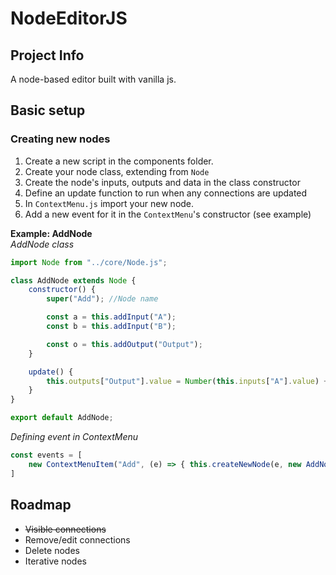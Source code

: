 # NodeEditorJS

## Project Info   
A node-based editor built with vanilla js.

## Basic setup  
### Creating new nodes
1. Create a new script in the components folder.
2. Create your node class, extending from `Node`
3. Create the node's inputs, outputs and data in the class constructor
4. Define an update function to run when any connections are updated
5. In `ContextMenu.js` import your new node.
6. Add a new event for it in the `ContextMenu`'s constructor (see example)  

**Example: AddNode**  
*AddNode class*
```js
import Node from "../core/Node.js";

class AddNode extends Node {
    constructor() {
        super("Add"); //Node name

        const a = this.addInput("A");
        const b = this.addInput("B");

        const o = this.addOutput("Output");
    }

    update() {
        this.outputs["Output"].value = Number(this.inputs["A"].value) + Number(this.inputs["B"].value);
    }
}

export default AddNode;
```

*Defining event in ContextMenu*
```js
const events = [
    new ContextMenuItem("Add", (e) => { this.createNewNode(e, new AddNode()) })
]
```  

## Roadmap  
- ~~Visible connections~~
- Remove/edit connections
- Delete nodes
- Iterative nodes